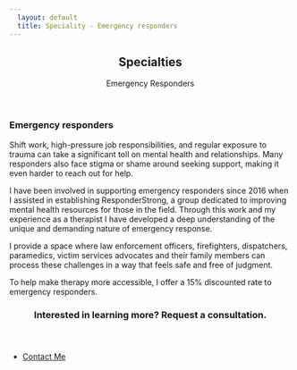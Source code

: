 ```yaml
---
  layout: default
  title: Speciality - Emergency responders
---
```

<article id="main">

  <header class="specialties-emergency-responders">
    <h2>Specialties</h2>
    <p>Emergency Responders<br /></p>
  </header>

  <section class="wrapper style5">
    <div class="inner">
      <section>
        <h3>Emergency responders</h3>
        <p>Shift work, high-pressure job responsibilities, and regular exposure to trauma can take a significant toll on mental health and relationships. Many responders also face stigma or shame around seeking support, making it even harder to reach out for help.</p>
        <p>I have been involved in supporting emergency responders since 2016 when I assisted in establishing ResponderStrong, a group dedicated to improving mental health resources for those in the field. Through this work and my experience as a therapist I have developed a deep understanding of the unique and demanding nature of emergency response.</p>
        <p>I provide a space where law enforcement officers, firefighters, dispatchers, paramedics, victim services advocates and their family members can process these challenges in a way that feels safe and free of judgment.</p>
        <p>To help make therapy more accessible, I offer a 15% discounted rate to emergency responders.</p>
      </section>
    </div>
  </section>

  <section id="cta" class="wrapper style4">
    <div class="inner">
      <header>
        <h3>Interested in learning more? Request a consultation.</h3>
      </header>
      <ul class="actions stacked">
        <li><a href="<%= relative_url '/contact' %>" class="button fit primary">Contact Me</a></li>
      </ul>
    </div>
  </section>
</article>
